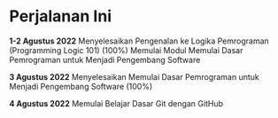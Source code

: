 # Perjalanan Ini
**1-2 Agustus 2022**
Menyelesaikan Pengenalan ke Logika Pemrograman (Programming Logic 101) (100%)
Memulai Modul Memulai Dasar Pemrograman untuk Menjadi Pengembang Software

**3 Agustus 2022**
Menyelesaikan Memulai Dasar Pemrograman untuk Menjadi Pengembang Software (100%)

**4 Agustus 2022**
Memulai Belajar Dasar Git dengan GitHub

